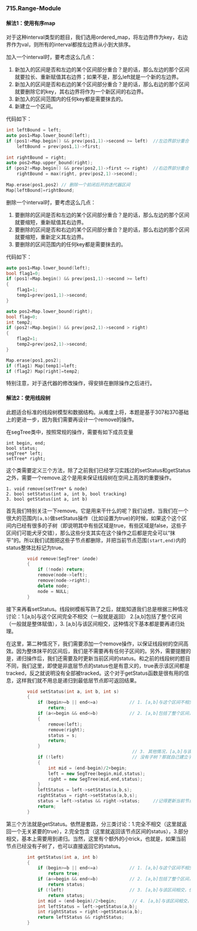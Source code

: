 ### 715.Range-Module

#### 解法1：使用有序map

对于这种interval类型的题目，我们选用ordered_map，将左边界作为key，右边界作为val，则所有的interval都按左边界从小到大排序。

加入一个interval时，要考虑这么几点：

1. 新加入的区间是否和左边的某个区间部分重合？是的话，那么左边的那个区间就要拉长、重新赋值其右边界；如果不是，那么left就是一个新的左边界。
2. 新加入的区间是否和右边的某个区间部分重合？是的话，那么右边的那个区间就要删除它的key，其右边界将作为一个新区间的右边界。
3. 新加入的区间范围内的任何key都是需要抹去的。
4. 新建立一个区间。

代码如下：
```cpp
int leftBound = left;
auto pos1=Map.lower_bound(left);
if (pos1!=Map.begin() && prev(pos1,1)->second >= left)  //左边界部分重合
    leftBound = prev(pos1,1)->first;
    
int rightBound = right;
auto pos2=Map.upper_bound(right);
if (pos2!=Map.begin() && prev(pos2,1)->first <= right)  //右边界部分重合
    rightBound = max(right, prev(pos2,1)->second);
    
Map.erase(pos1,pos2) // 删除一个前闭后开的迭代器区间
Map[leftBound]=rightBound;
```

删除一个interval时，要考虑这么几点：

1. 要删除的区间是否和左边的某个区间部分重合？是的话，那么左边的那个区间就要缩短，重新赋值其右边界。
2. 要删除的区间是否和右边的某个区间部分重合？是的话，那么右边的那个区间就要缩短，重新定义其左边界。
3. 要删除的区间范围内的任何key都是需要抹去的。

代码如下：
```cpp
auto pos1=Map.lower_bound(left);
bool flag1=0;
if (pos1!=Map.begin() && prev(pos1,1)->second >= left)
{
    flag1=1;
    temp1=prev(pos1,1)->second;
}

auto pos2=Map.lower_bound(right);
bool flag=0;
int temp2;
if (pos2!=Map.begin() && prev(pos2,1)->second > right)
{
    flag2=1;
    temp2=prev(pos2,1)->second;
}

Map.erase(pos1,pos2);
if (flag1) Map[temp1]=left;
if (flag2) Map[right]=temp2;
```
特别注意，对于迭代器的修改操作，得安排在删除操作之后进行。


#### 解法2：使用线段树

此题适合标准的线段树模型和数据结构。从难度上将，本题是基于307和370基础上的更进一步，因为我们需要再设计一个remove的操作。

在segTree类中，按照常规的操作，需要有如下成员变量
```
int begin, end;
bool status;
segTree* left;
setTree* right;
```
这个类需要定义三个方法，除了之前我们已经学习实践过的setStatus和getStatus之外，需要一个remove.这个是用来保证线段树在空间上高效的重要操作。
```
1. void remove(setTree* & node)
2. bool setStatus(int a, int b, bool tracking)
3. bool getStatus(int a, int b)
```
首先我们特别关注一下remove。它是用来干什么的呢？我们设想，当我们在一个很大的范围内```[a,b)```做setStatus操作（比如设置为true)的时候，如果这个这个区间内已经有很多的子树（即说明其中有些区域是true，有些区域是false，这些子区间们可能犬牙交错），那么这些分支其实在这个操作之后都是完全可以“抹平”的。所以我们试图把这些子节点都删除，并把当前节点范围```[start,end)```内的status整体比标记为true。
```cpp
        void remove(SegTree* &node)
        {
            if (!node) return;
            remove(node->left);
            remove(node->right);
            delete node;
            node = NULL;
        }
```   
接下来再看setStatus。线段树模板写熟了之后，就能知道我们总是根据三种情况讨论：1.[a,b]与这个区间完全不相交（一般就是返回） 2.[a,b]包括了整个区间（一般就是整体赋值），3. [a,b]与该区间相交，这种情况下基本都是要再递归处理。

在这里，第二种情况下，我们需要添加一个remove操作，以保证线段树的空间高效。因为整体抹平的区间后，我们是不需要再有任何子区间的。另外，需要提醒的是，递归操作后，我们还需要及时更新当前区间的status。和之前的线段树的题目不同，我们这里，即使是非底层节点的status也是有意义的，true表示该区间都是tracked，反之就说明没有全部被tracked。这个对于getStatus函数是很有用的信息，这样我们就不用总是递归到最低层节点即可返回结果。
```cpp        
        void setStatus(int a, int b, int s)
        {
            if (begin>=b || end<=a)            // 1. [a,b]与这个区间不相交，返回原先的状态
                return;                        
            if (a<=begin && end<=b)            // 2. [a,b]包括了整个区间，将该区间抹平
            {
                remove(left);
                remove(right);
                status = s;
                return;
            }         
                                                // 3. 其他情况，[a,b]与该区间相交，需考虑其子树。
            if (!left)                          // 没有子树？那就自己建立子树，子树的status从当前节点继承。
            {
                int mid = (end-begin)/2+begin;
                left = new SegTree(begin,mid,status);
                right = new SegTree(mid,end,status);
            }            
            leftStatus = left->setStatus(a,b,s);
            rightStatus = right->setStatus(a,b,s);
            status = left->status && right->status;     //记得更新当前节点的status
            return;
        }
```
第三个方法就是getStatus。依然是套路，分三类讨论：1.完全不相交（这里就返回一个无关紧要的true），2.完全包含（这里就返回该节点区间的status），3.部分相交，基本上需要用到递归。当然，这里有个额外的小trick，也就是，如果当前节点已经没有子树了，也可以直接返回它的status。
```cpp
        int getStatus(int a, int b)
        {
            if (begin>=b || end<=a)            // 1. [a,b]与这个区间不相交，返回一个不影响结果的状态
                return true;            
            if (a<=begin && end<=b)            // 2. [a,b]包括了整个区间，返回该区间的状态
                return status;                        
            if (!left)                         // 3. [a,b]与该区间相交，但又没有子树，返回整个区间状态
                return status;
            int mid = (end-begin)/2+begin;      // 4. [a,b]与该区间相交，需要考虑其子树
            int leftStatus = left->getStatus(a,b);
            int rightStatus = right->getStatus(a,b);
            return leftStatus && rightStatus;            
        }
```        
